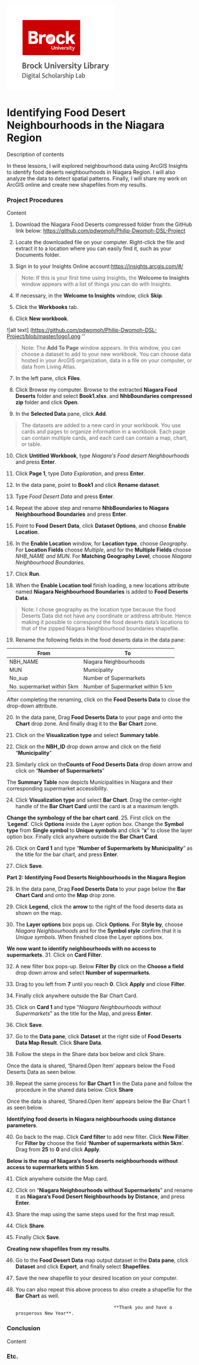 ![DSL Logo][dsllogo]


# Identifying Food Desert Neighbourhoods in the Niagara Region
Description of contents

In these lessons, I will explored neighbourhood data using ArcGIS Insights to identify food deserts neighbourhoods in Niagara Region. I will also analyze the data to detect spatial patterns. Finally, I will share my work on ArcGIS online and create new shapefiles from my results.
### Project Procedures
Content
1. Download the Niagara Food Deserts compressed folder from the GitHub link below: https://github.com/pdwomoh/Philip-Dwomoh-DSL-Project

2. Locate the downloaded file on your computer. Right-click the file and extract it to a location where you can easily find it, such as your Documents folder.

3. Sign in to your Insights Online account:https://insights.arcgis.com/#/

>Note: If this is your first time using Insights, the **Welcome to Insights** window appears with a list of things you can do with Insights.

4. If necessary, in the **Welcome to Insights** window, click **Skip**.

5. Click the **Workbooks** tab.

6. Click **New workbook**.

![alt text] (https://github.com/pdwomoh/Philip-Dwomoh-DSL-Project/blob/master/logo1.png ''
 
>Note: The **Add To Page** window appears.
>In this window, you can choose a dataset to add to your new workbook. 
>You can choose data hosted in your ArcGIS organization, data in a file on your computer, or data from Living Atlas. 

7. In the left pane, click **Files**.
 
8. Click Browse my computer. Browse to the extracted **Niagara Food Deserts** folder and select **Book1.xlsx**. and **NhbBoundaries compressed zip** folder and click **Open**.

9. In the **Selected Data** pane, click **Add**.
 
>The datasets are added to a new card in your workbook. 
>You use cards and pages to organize information in a workbook.
>Each page can contain multiple cards, and each card can contain a map, chart, or table. 

10. Click **Untitled Workbook**, type *Niagara's Food desert Neighbourhoods* and press **Enter**.

11. Click **Page 1**, type *Data Exploration*, and press **Enter**.

12. In the data pane, point to **Book1** and click **Rename dataset**.
 
13. Type *Food Desert Data* and press **Enter**.

14. Repeat the above step and rename **NhbBoundaries to Niagara Neighbourhood Boundaries** and press **Enter**.

15. Point to **Food Desert Data**, click **Dataset Options**, and choose **Enable Location**.   
            
16. In the **Enable Location** window, for **Location type**, choose *Geography*. For **Location Fields** choose *Multiple*, and for the **Multiple Fields** choose *NHB_NAME and MUN*. For **Matching Geography Level**, choose *Niagara Neighbourhood Boundaries*.
 
17. Click **Run**.

18. When the **Enable Location tool** finish loading, a new locations attribute named **Niagara Neighbourhood Boundaries** is added to **Food Deserts Data**.
 
>Note: I chose geography as the location type because the food Deserts Data did not have any coordinate or address attribute.
>Hence making it possible to correspond the food deserts data’s locations to that of the zipped Niagara Neighbourhood boundaries shapefile. 

19. Rename the following fields in the food deserts data in the data pane:

From |	To 
--- | ---
NBH_NAME |	Niagara Neighbourhoods
MUN |	Municipality
No_sup |	Number of Supermarkets
No. supermarket within 5km |	Number of Supermarket within 5 km

After completing the renaming, click on the **Food Deserts Data** to close the drop-down attribute.

20. In the data pane, Drag **Food Deserts Data** to your page and onto the **Chart** drop zone. And finally drag it to the **Bar Chart** zone.

21. Click on the **Visualization type** and select **Summary table**.
 
22. Click on the **NBH_ID** drop down arrow and click on the field “**Municipality**”
 
23. Similarly click on the**Counts of Food Deserts Data** drop down arrow and click on “**Number of Supermarkets**”
 
The **Summary Table** now depicts Municipalities in Niagara and their corresponding supermarket accessibility.
 
24. Click **Visualization type** and select **Bar Chart**. Drag the center-right handle of the **Bar Chart Card** until the card is at a maximum length.
 
**Change the symbology of the bar chart card**.
25. First click on the ‘**Legend**’. Click **Options** inside the Layer option box. Change the **Symbol type** from **Single symbol** to **Unique symbols** and click “**x**” to close the layer option box. Finally click anywhere outside the **Bar Chart Card**.
 
26. Click on **Card 1** and type “**Number of Supermarkets by Municipality**” as the title for the bar chart, and press **Enter**.

27. Click **Save**.
 

**Part 2: Identifying Food Deserts Neighbourhoods in the Niagara Region**

28. In the data pane, Drag **Food Deserts Data** to your page below the **Bar Chart Card** and onto the **Map** drop zone.  

29. Click **Legend**, click the **arrow** to the right of the food deserts data as shown on the map.
 
30. The **Layer options** box pops up. Click **Options**. For **Style by**, choose *Niagara Neighbourhoods* and for the **Symbol style** confirm that it is *Unique symbols*. When finished close the Layer options box.
 
**We now want to identify neighbourhoods with no access to supermarkets**.
31. Click on **Card Filter**.
 
32. A new filter box pops-up. Below **Filter By** click on the **Choose a field** drop down arrow and select **Number of supermarkets**.
 
33. Drag to you left from **7** until you reach **0**. Click **Apply** and close **Filter**.

34. Finally click anywhere outside the Bar Chart Card.

35. Click on **Card 1** and type “*Niagara Neighbourhoods without Supermarkets*” as the title for the Map, and press **Enter**.

36. Click **Save**.

37. Go to the **Data pane**, click **Dataset** at the right side of **Food Deserts Data Map Result**. Click **Share Data**. 
 
38. Follow the steps in the Share data box below and click Share.
 

Once the data is shared, ‘Shared.Open Item’ appears below the Food Deserts Data as seen below.
  
39. Repeat the same process for **Bar Chart 1** in the Data pane and follow the procedure in the shared data below. Click **Share**
 
Once the data is shared, ‘Shared.Open Item’ appears below the Bar Chart 1 as seen below.
 
**Identifying food deserts in Niagara neighbourhoods using distance parameters**.

40. Go back to the map. Click **Card filter** to add new filter. Click **New Filter**. For **Filter by** choose the field ‘**Number of supermarkets within 5km**’. Drag from **25** to **0** and click **Apply**.


**Below is the map of Niagara’s food deserts neighbourhoods without access to supermarkets within 5 km**.
 
 
41. Click anywhere outside the Map card.

42. Click on “**Niagara Neighbourhoods without Supermarkets**” and rename it as **Niagara’s Food Desert Neighbourhoods by Distance**, and press **Enter**.
 
43. Share the map using the same steps used for the first map result. 
 
44. Click **Share**.

45. Finally Click **Save**.

**Creating new shapefiles from my results**.

46. Go to the **Food Desert Data** map output dataset in the **Data pane**, click **Dataset** and click **Export**, and finally select **Shapefiles**.
 
47. Save the new shapefile to your desired location on your computer.

48. You can also repeat this above process to also create a shapefile for the **Bar Chart** as well. 
                                             
                                             **Thank you and have a prosperous New Year**.


### Conclusion

Content

### Etc.
 
 
 









<!--- Please use reference style images so that it is easier to update pictures later --->

[dsllogo]: dsl_logo.png
